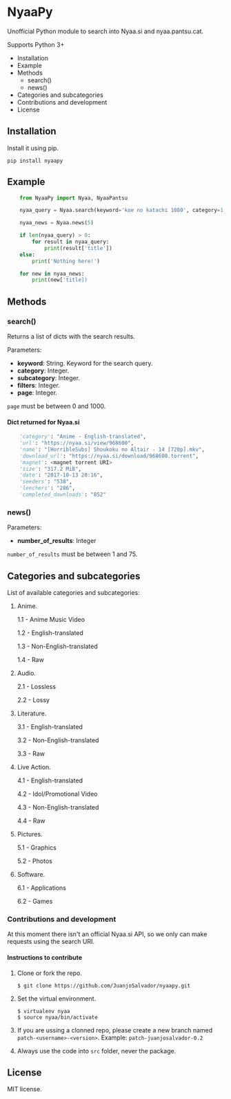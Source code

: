 # NyaaPy

Unofficial Python module to search into Nyaa.si and nyaa.pantsu.cat.

Supports Python 3+

* Installation
* Example
* Methods
    * search()
    * news()
* Categories and subcategories
* Contributions and development
* License


## Installation

Install it using pip.

    pip install nyaapy

## Example

```python
    from NyaaPy import Nyaa, NyaaPantsu

    nyaa_query = Nyaa.search(keyword='koe no katachi 1080', category=1, subcategory=0, filters=0, page=0)

    nyaa_news = Nyaa.news(5)

    if len(nyaa_query) > 0:
        for result in nyaa_query:
            print(result['title'])
    else:
        print('Nothing here!')

    for new in nyaa_news:
        print(new['title])
```

## Methods

### search()

Returns a list of dicts with the search results.

Parameters:

* **keyword**: String. Keyword for the search query.
* **category**: Integer.
* **subcategory**: Integer. 
* **filters**: Integer. 
* **page**: Integer.

`page` must be between 0 and 1000.

#### Dict returned for Nyaa.si

```python
    'category': "Anime - English-translated",
    'url': "https://nyaa.si/view/968600",
    'name': "[HorribleSubs] Shoukoku no Altair - 14 [720p].mkv",
    'download_url': "https://nyaa.si/download/968600.torrent",
    'magnet': <magnet torrent URI>
    'size': "317.2 MiB",
    'date': "2017-10-13 20:16",
    'seeders': "538",
    'leechers': "286",
    'completed_downloads': "852"
```

### news()

Parameters:

* **number_of_results**: Integer

`number_of_results` must be between 1 and 75.


## Categories and subcategories

List of available categories and subcategories:

1. Anime.

    1.1 - Anime Music Video

    1.2 - English-translated

    1.3 - Non-English-translated

    1.4 - Raw

2. Audio.

    2.1 - Lossless

    2.2 - Lossy

3. Literature.

    3.1 - English-translated

    3.2 - Non-English-translated

    3.3 - Raw

4. Live Action.

    4.1 - English-translated

    4.2 - Idol/Promotional Video

    4.3 - Non-English-translated

    4.4 - Raw

5. Pictures.

    5.1 - Graphics

    5.2 - Photos

6. Software.

    6.1 - Applications

    6.2 - Games

### Contributions and development

At this moment there isn't an official Nyaa.si API, so we only can make requests using the search URI.

#### Instructions to contribute

1. Clone or fork the repo.

    ```
    $ git clone https://github.com/JuanjoSalvador/nyaapy.git
    ```

2. Set the virtual environment.

    ```
    $ virtualenv nyaa
    $ source nyaa/bin/activate
    ```

3. If you are ussing a clonned repo, please create a new branch named `patch-<username>-<version>`. Example: `patch-juanjosalvador-0.2`

4. Always use the code into `src` folder, never the package.

## License

MIT license.
